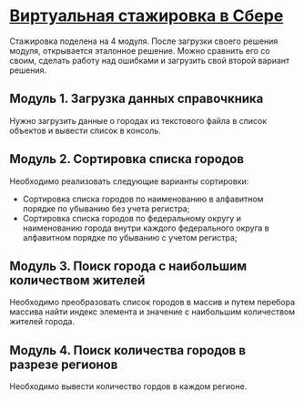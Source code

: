 # [Виртуальная стажировка в Сбере](https://studre.ru/internship/passingModule/sber_java/27)
Стажировка поделена на 4 модуля. После загрузки своего решения модуля, открывается эталонное решение.
Можно сравнить его со своим, сделать работу над ошибками и загрузить свой второй вариант решения.

## Модуль 1. Загрузка данных справочкника
Нужно загрузить данные о городах из текстового файла в список объектов и вывести список в консоль.

## Модуль 2. Сортировка списка городов
Необходимо реализовать следующие варианты сортировки:
- Сортировка списка городов по наименованию в алфавитном порядке по убыванию без учета регистра;
- Сортировка списка городов по федеральному округу и наименованию города внутри каждого федерального округа в алфавитном порядке по убыванию с учетом регистра;

## Модуль 3. Поиск города с наибольшим количеством жителей
Необходимо преобразовать список городов в массив и путем перебора массива найти индекс элемента и значение с наибольшим количеством жителей города.

## Модуль 4. Поиск количества городов в разрезе регионов
Необходимо вывести количество гордов в каждом регионе.
